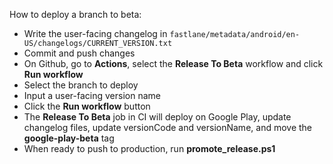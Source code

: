 How to deploy a branch to beta:
- Write the user-facing changelog in `fastlane/metadata/android/en-US/changelogs/CURRENT_VERSION.txt`
- Commit and push changes
- On Github, go to **Actions**, select the **Release To Beta** workflow and click **Run workflow**
- Select the branch to deploy
- Input a user-facing version name
- Click the **Run workflow** button
- The **Release To Beta** job in CI will deploy on Google Play, update changelog files, update versionCode and versionName, and move the **google-play-beta** tag
- When ready to push to production, run **promote_release.ps1**